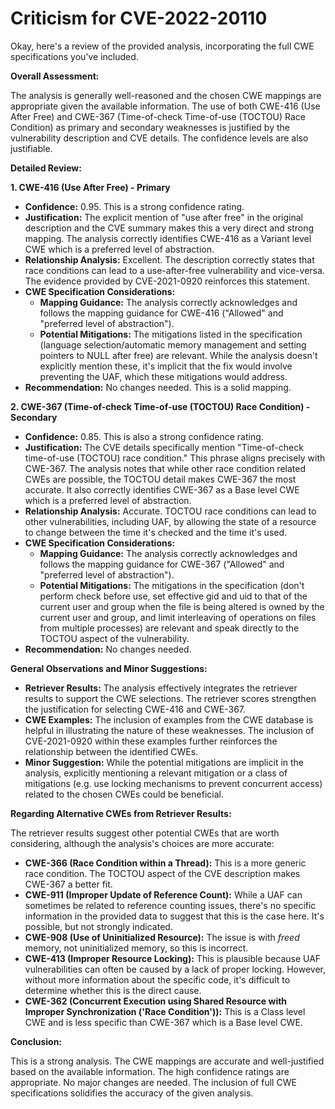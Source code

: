 # Criticism for CVE-2022-20110

Okay, here's a review of the provided analysis, incorporating the full CWE specifications you've included.

**Overall Assessment:**

The analysis is generally well-reasoned and the chosen CWE mappings are appropriate given the available information.  The use of both CWE-416 (Use After Free) and CWE-367 (Time-of-check Time-of-use (TOCTOU) Race Condition) as primary and secondary weaknesses is justified by the vulnerability description and CVE details. The confidence levels are also justifiable.

**Detailed Review:**

**1. CWE-416 (Use After Free) - Primary**

*   **Confidence:** 0.95.  This is a strong confidence rating.
*   **Justification:**  The explicit mention of "use after free" in the original description and the CVE summary makes this a very direct and strong mapping.  The analysis correctly identifies CWE-416 as a Variant level CWE which is a preferred level of abstraction.
*   **Relationship Analysis:** Excellent. The description correctly states that race conditions can lead to a use-after-free vulnerability and vice-versa. The evidence provided by CVE-2021-0920 reinforces this statement.
*   **CWE Specification Considerations:**
    *   **Mapping Guidance:** The analysis correctly acknowledges and follows the mapping guidance for CWE-416 ("Allowed" and "preferred level of abstraction").
    *   **Potential Mitigations:** The mitigations listed in the specification (language selection/automatic memory management and setting pointers to NULL after free) are relevant. While the analysis doesn't explicitly mention these, it's implicit that the fix would involve preventing the UAF, which these mitigations would address.
*   **Recommendation:** No changes needed. This is a solid mapping.

**2. CWE-367 (Time-of-check Time-of-use (TOCTOU) Race Condition) - Secondary**

*   **Confidence:** 0.85.  This is also a strong confidence rating.
*   **Justification:** The CVE details specifically mention "Time-of-check time-of-use (TOCTOU) race condition." This phrase aligns precisely with CWE-367. The analysis notes that while other race condition related CWEs are possible, the TOCTOU detail makes CWE-367 the most accurate. It also correctly identifies CWE-367 as a Base level CWE which is a preferred level of abstraction.
*   **Relationship Analysis:** Accurate.  TOCTOU race conditions can lead to other vulnerabilities, including UAF, by allowing the state of a resource to change between the time it's checked and the time it's used.
*   **CWE Specification Considerations:**
    *   **Mapping Guidance:** The analysis correctly acknowledges and follows the mapping guidance for CWE-367 ("Allowed" and "preferred level of abstraction").
    *   **Potential Mitigations:** The mitigations in the specification (don't perform check before use, set effective gid and uid to that of the current user and group when the file is being altered is owned by the current user and group, and limit interleaving of operations on files from multiple processes) are relevant and speak directly to the TOCTOU aspect of the vulnerability.
*   **Recommendation:** No changes needed.

**General Observations and Minor Suggestions:**

*   **Retriever Results:** The analysis effectively integrates the retriever results to support the CWE selections. The retriever scores strengthen the justification for selecting CWE-416 and CWE-367.
*   **CWE Examples:** The inclusion of examples from the CWE database is helpful in illustrating the nature of these weaknesses. The inclusion of CVE-2021-0920 within these examples further reinforces the relationship between the identified CWEs.
*   **Minor Suggestion:** While the potential mitigations are implicit in the analysis, explicitly mentioning a relevant mitigation or a class of mitigations (e.g. use locking mechanisms to prevent concurrent access) related to the chosen CWEs could be beneficial.

**Regarding Alternative CWEs from Retriever Results:**

The retriever results suggest other potential CWEs that are worth considering, although the analysis's choices are more accurate:

*   **CWE-366 (Race Condition within a Thread):** This is a more generic race condition. The TOCTOU aspect of the CVE description makes CWE-367 a better fit.
*   **CWE-911 (Improper Update of Reference Count):** While a UAF can sometimes be related to reference counting issues, there's no specific information in the provided data to suggest that this is the case here.  It's possible, but not strongly indicated.
*   **CWE-908 (Use of Uninitialized Resource):** The issue is with *freed* memory, not uninitialized memory, so this is incorrect.
*   **CWE-413 (Improper Resource Locking):** This is plausible because UAF vulnerabilities can often be caused by a lack of proper locking. However, without more information about the specific code, it's difficult to determine whether this is the direct cause.
*   **CWE-362 (Concurrent Execution using Shared Resource with Improper Synchronization ('Race Condition')):** This is a Class level CWE and is less specific than CWE-367 which is a Base level CWE.

**Conclusion:**

This is a strong analysis. The CWE mappings are accurate and well-justified based on the available information. The high confidence ratings are appropriate. No major changes are needed. The inclusion of full CWE specifications solidifies the accuracy of the given analysis.